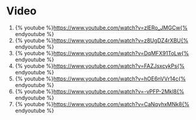 # Video

1. {% youtube %}https://www.youtube.com/watch?v=zlERo_JMGCw{% endyoutube %}
2. {% youtube %}https://www.youtube.com/watch?v=z8UgDZ4rXBU{% endyoutube %}
3. {% youtube %}https://www.youtube.com/watch?v=DqMFX91ToLw{% endyoutube %}
4. {% youtube %}https://www.youtube.com/watch?v=FAZJsxcykPs{% endyoutube %}
5. {% youtube %}https://www.youtube.com/watch?v=hOE6nVVr14c{% endyoutube %}
6. {% youtube %}https://www.youtube.com/watch?v=-vPFP-2Mkl8{% endyoutube %}
7. {% youtube %}https://www.youtube.com/watch?v=CaNqyhxMNk8{% endyoutube %}